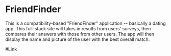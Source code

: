 # FriendFinder
This is a compatibility-based "FriendFinder" application -- basically a dating app. This full-stack site will takes in results from  users' surveys, then compares their answers with those from other users. The app will then display the name and picture of the user with the best overall match. 

#Link
